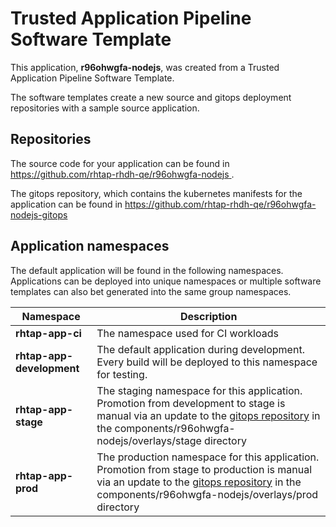 # Trusted Application Pipeline Software Template

This application, **r96ohwgfa-nodejs**, was created from a Trusted Application Pipeline Software Template.

The software templates create a new source and gitops deployment repositories with a sample source application. 

## Repositories

The source code for your application can be found in [https://github.com/rhtap-rhdh-qe/r96ohwgfa-nodejs ](https://github.com/rhtap-rhdh-qe/r96ohwgfa-nodejs ).
 
The gitops repository, which contains the kubernetes manifests for the application can be found in 
[https://github.com/rhtap-rhdh-qe/r96ohwgfa-nodejs-gitops ](https://github.com/rhtap-rhdh-qe/r96ohwgfa-nodejs-gitops ) 

## Application namespaces 

The default application will be found in the following namespaces. Applications can be deployed into unique namespaces or multiple software templates can also bet generated into the same group namespaces.  

|  Namespace   |  Description   |  
| -------- | -------- |
| **rhtap-app-ci** | The namespace used for CI workloads |
| **rhtap-app-development** | The default application during development. Every build will be deployed to this namespace for testing. |
| **rhtap-app-stage** | The staging namespace for this application. Promotion from development to stage is manual via an update to the [gitops repository](https://github.com/rhtap-rhdh-qe/r96ohwgfa-nodejs-gitops ) in the components/r96ohwgfa-nodejs/overlays/stage directory |
| **rhtap-app-prod** | The production namespace for this application. Promotion from stage to production is manual via an update to the [gitops repository](https://github.com/rhtap-rhdh-qe/r96ohwgfa-nodejs-gitops ) in the components/r96ohwgfa-nodejs/overlays/prod directory |